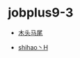 # jobplus9-3





* [木头马尾](https://github.com/Liberding)


* [shihao丶H](https://github.com/shihaoH)
